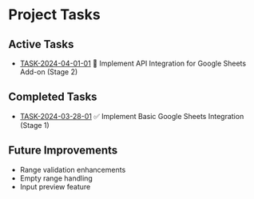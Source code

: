 # Project Tasks

## Active Tasks
- [TASK-2024-04-01-01](.cursor/tasks/TASK-2024-04-01-01.md) 📝 Implement API Integration for Google Sheets Add-on (Stage 2)

## Completed Tasks
- [TASK-2024-03-28-01](.cursor/tasks/TASK-2024-03-28-01.md) ✅ Implement Basic Google Sheets Integration (Stage 1)

## Future Improvements
- Range validation enhancements
- Empty range handling
- Input preview feature 